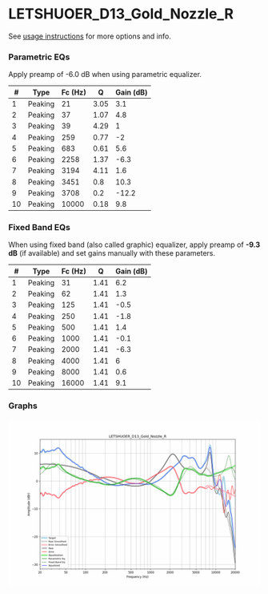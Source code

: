 # LETSHUOER_D13_Gold_Nozzle_R
See [usage instructions](https://github.com/jaakkopasanen/AutoEq#usage) for more options and info.

### Parametric EQs
Apply preamp of -6.0 dB when using parametric equalizer.

|   # | Type    |   Fc (Hz) |    Q |   Gain (dB) |
|-----|---------|-----------|------|-------------|
|   1 | Peaking |        21 | 3.05 |         3.1 |
|   2 | Peaking |        37 | 1.07 |         4.8 |
|   3 | Peaking |        39 | 4.29 |         1   |
|   4 | Peaking |       259 | 0.77 |        -2   |
|   5 | Peaking |       683 | 0.61 |         5.6 |
|   6 | Peaking |      2258 | 1.37 |        -6.3 |
|   7 | Peaking |      3194 | 4.11 |         1.6 |
|   8 | Peaking |      3451 | 0.8  |        10.3 |
|   9 | Peaking |      3708 | 0.2  |       -12.2 |
|  10 | Peaking |     10000 | 0.18 |         9.8 |

### Fixed Band EQs
When using fixed band (also called graphic) equalizer, apply preamp of **-9.3 dB** (if available) and set gains manually with these parameters.

|   # | Type    |   Fc (Hz) |    Q |   Gain (dB) |
|-----|---------|-----------|------|-------------|
|   1 | Peaking |        31 | 1.41 |         6.2 |
|   2 | Peaking |        62 | 1.41 |         1.3 |
|   3 | Peaking |       125 | 1.41 |        -0.5 |
|   4 | Peaking |       250 | 1.41 |        -1.8 |
|   5 | Peaking |       500 | 1.41 |         1.4 |
|   6 | Peaking |      1000 | 1.41 |        -0.1 |
|   7 | Peaking |      2000 | 1.41 |        -6.3 |
|   8 | Peaking |      4000 | 1.41 |         6   |
|   9 | Peaking |      8000 | 1.41 |         0.6 |
|  10 | Peaking |     16000 | 1.41 |         9.1 |

### Graphs
![](./LETSHUOER_D13_Gold_Nozzle_R.png)
